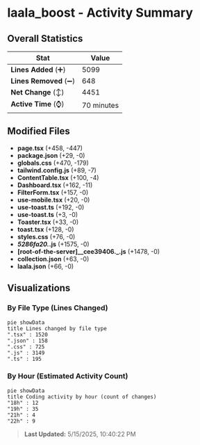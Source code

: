 # laala_boost - Activity Summary 

## Overall Statistics

| Stat                   | Value                                                             |
| ---------------------- | ----------------------------------------------------------------- |
| **Lines Added** (➕)   | 5099                                          |
| **Lines Removed** (➖) | 648                                        |
| **Net Change** (↕)    | 4451                |
| **Active Time** (⌚)   | 70 minutes |


## Modified Files
- **page.tsx** (+458, -447)
- **package.json** (+29, -0)
- **globals.css** (+470, -179)
- **tailwind.config.js** (+89, -7)
- **ContentTable.tsx** (+100, -4)
- **Dashboard.tsx** (+162, -11)
- **FilterForm.tsx** (+157, -0)
- **use-mobile.tsx** (+20, -0)
- **use-toast.ts** (+192, -0)
- **use-toast.ts** (+3, -0)
- **Toaster.tsx** (+33, -0)
- **toast.tsx** (+128, -0)
- **styles.css** (+76, -0)
- **_5286fa20._.js** (+1575, -0)
- **[root-of-the-server]__cee39406._.js** (+1478, -0)
- **collection.json** (+63, -0)
- **laala.json** (+66, -0)

## Visualizations

### By File Type (Lines Changed)

```mermaid
pie showData
title Lines changed by file type
".tsx" : 1520
".json" : 158
".css" : 725
".js" : 3149
".ts" : 195
```

### By Hour (Estimated Activity Count)

```mermaid
pie showData
title Coding activity by hour (count of changes)
"18h" : 12
"19h" : 35
"21h" : 4
"22h" : 9
```


> **Last Updated:** 5/15/2025, 10:40:22 PM